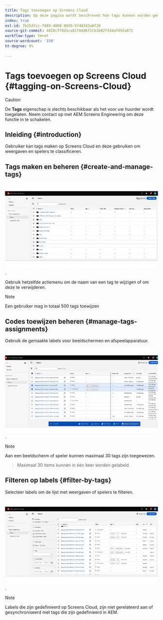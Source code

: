 ```yaml
---
title: Tags toevoegen op Screens Cloud
description: Op deze pagina wordt beschreven hoe tags kunnen worden gemaakt, beheerd en gebruikt op Screens Cloud.
index: true
exl-id: 7b15d7cc-f089-4008-9039-5f48343a0f20
source-git-commit: 4828cf78d1ca81f0dd6f2cb1b82fd34afd93a672
workflow-type: tm+mt
source-wordcount: '150'
ht-degree: 0%

---
```


# Tags toevoegen op Screens Cloud {#tagging-on-Screens-Cloud}

>[!CAUTION]
>
>De **Tags** eigenschap is slechts beschikbaar als het voor uw huurder wordt toegelaten. Neem contact op met AEM Screens Engineering om deze functie in te schakelen.

## Inleiding {#introduction}

Gebruiker kan tags maken op Screens Cloud en deze gebruiken om weergaven en spelers te classificeren.

## Tags maken en beheren {#create-and-manage-tags}

![ creeer markering ](assets/tagging/create-tag.gif).

Gebruik hetzelfde actiemenu om de naam van een tag te wijzigen of om deze te verwijderen.

>[!NOTE]
> 
> Een gebruiker mag in totaal 500 tags toewijzen

## Codes toewijzen beheren {#manage-tags-assignments}

Gebruik de gemaakte labels voor beeldschermen en afspeelapparatuur.

![ beheert markeringen toewijzen ](assets/tagging/assign-tags-to-players.gif).

>[!NOTE]
>
> Aan een beeldscherm of speler kunnen maximaal 30 tags zijn toegewezen.
> > Maximaal 30 items kunnen in één keer worden gelabeld.

## Filteren op labels {#filter-by-tags}

Selecteer labels om de lijst met weergaven of spelers te filteren.

![ filter door markeringen ](assets/tagging/filter-by-tags.gif).

>[!NOTE]
> 
> Labels die zijn gedefinieerd op Screens Cloud, zijn niet gerelateerd aan of gesynchroniseerd met tags die zijn gedefinieerd in AEM.
> 
